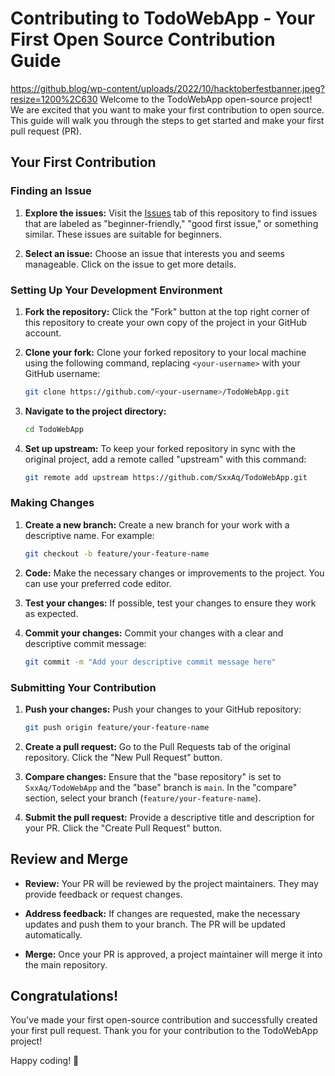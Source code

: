 # Contributing to TodoWebApp - Your First Open Source Contribution Guide
https://github.blog/wp-content/uploads/2022/10/hacktoberfestbanner.jpeg?resize=1200%2C630
Welcome to the TodoWebApp open-source project! We are excited that you want to make your first contribution to open source. This guide will walk you through the steps to get started and make your first pull request (PR).

## Your First Contribution

### Finding an Issue

1. **Explore the issues:** Visit the [Issues](https://github.com/JasonEtco/todo) tab of this repository to find issues that are labeled as "beginner-friendly," "good first issue," or something similar. These issues are suitable for beginners.

2. **Select an issue:** Choose an issue that interests you and seems manageable. Click on the issue to get more details.

### Setting Up Your Development Environment

1. **Fork the repository:** Click the "Fork" button at the top right corner of this repository to create your own copy of the project in your GitHub account.

2. **Clone your fork:** Clone your forked repository to your local machine using the following command, replacing `<your-username>` with your GitHub username:

   ```bash
   git clone https://github.com/<your-username>/TodoWebApp.git
   ```

3. **Navigate to the project directory:**

   ```bash
   cd TodoWebApp
   ```

4. **Set up upstream:** To keep your forked repository in sync with the original project, add a remote called "upstream" with this command:

   ```bash
   git remote add upstream https://github.com/SxxAq/TodoWebApp.git
   ```

### Making Changes

1. **Create a new branch:** Create a new branch for your work with a descriptive name. For example:

   ```bash
   git checkout -b feature/your-feature-name
   ```

2. **Code:** Make the necessary changes or improvements to the project. You can use your preferred code editor.

3. **Test your changes:** If possible, test your changes to ensure they work as expected.

4. **Commit your changes:** Commit your changes with a clear and descriptive commit message:

   ```bash
   git commit -m "Add your descriptive commit message here"
   ```

### Submitting Your Contribution

1. **Push your changes:** Push your changes to your GitHub repository:

   ```bash
   git push origin feature/your-feature-name
   ```

2. **Create a pull request:** Go to the Pull Requests tab of the original repository. Click the "New Pull Request" button.

3. **Compare changes:** Ensure that the "base repository" is set to `SxxAq/TodoWebApp` and the "base" branch is `main`. In the "compare" section, select your branch (`feature/your-feature-name`).

4. **Submit the pull request:** Provide a descriptive title and description for your PR. Click the "Create Pull Request" button.

## Review and Merge

- **Review:** Your PR will be reviewed by the project maintainers. They may provide feedback or request changes.

- **Address feedback:** If changes are requested, make the necessary updates and push them to your branch. The PR will be updated automatically.

- **Merge:** Once your PR is approved, a project maintainer will merge it into the main repository.

## Congratulations!

You've made your first open-source contribution and successfully created your first pull request. Thank you for your contribution to the TodoWebApp project!

Happy coding! 🚀
